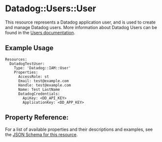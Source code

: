 # Datadog::Users::User

This resource represents a Datadog application user, and is used to create and manage Datadog users. More information about Datadog Users can be found in the [Users documentation](https://docs.datadoghq.com/api/?lang=python#users).

## Example Usage

```
Resources:
  DatadogTestUser:
    Type: 'Datadog::IAM::User'
    Properties:
      AccessRole: st
      Email: test@example.com
      Handle: test@example.com
      Name: Test LastName
      DatadogCredentials:
        ApiKey: <DD_API_KEY>
        ApplicationKey: <DD_APP_KEY>
```

## Property Reference:

For a list of available properties and their descriptions and examples, see the [JSON Schema for this resource](https://github.com/DataDog/datadog-cloudformation-resources/blob/master/datadog-iam-user-handler/datadog-iam-user.json).
